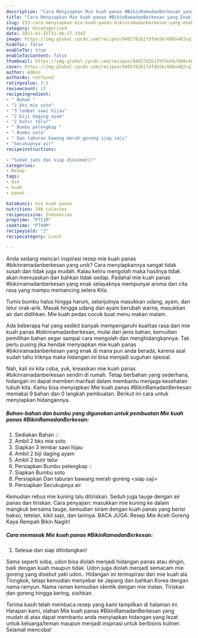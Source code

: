 ```yaml
---
description: "Cara Menyiapkan Mie kuah panas #BikinRamadanBerkesan yang Enak"
title: "Cara Menyiapkan Mie kuah panas #BikinRamadanBerkesan yang Enak"
slug: 233-cara-menyiapkan-mie-kuah-panas-bikinramadanberkesan-yang-enak
category: Uncategorized
date: 2023-01-15T11:46:27.334Z
image: https://img-global.cpcdn.com/recipes/9492782b1fdfde56/680x482cq70/mie-kuah-panas-bikinramadanberkesan-foto-resep-utama.jpg
hideToc: false
enableToc: true
enableTocContent: false
thumbnail: https://img-global.cpcdn.com/recipes/9492782b1fdfde56/680x482cq70/mie-kuah-panas-bikinramadanberkesan-foto-resep-utama.jpg
cover: https://img-global.cpcdn.com/recipes/9492782b1fdfde56/680x482cq70/mie-kuah-panas-bikinramadanberkesan-foto-resep-utama.jpg
author: Admin
authorAv: notfound
ratingvalue: 3.5
reviewcount: 13
recipeingredient:
- " Bahan "
- "2 bks mie soto"
- "3 lembar sawi hijau"
- "2 biji daging ayam"
- "2 butir telur"
- " Bumbu pelengkap "
- " Bumbu soto"
- " Dan taburan bawang merah goreng siap saji"
- "Secukupnya air"
recipeinstructions:

- "Sudah jadi dan siap dinikmati!"
categories:
- Resep
tags:
- mie
- kuah
- panas

katakunci: mie kuah panas 
nutrition: 248 calories
recipecuisine: Indonesian
preptime: "PT11M"
cooktime: "PT40M"
recipeyield: "2"
recipecategory: Lunch

---
```





Anda sedang mencari inspirasi resep mie kuah panas #bikinramadanberkesan yang unik? Cara menyiapkannya sangat tidak susah dan tidak juga mudah. Kalau keliru mengolah maka hasilnya tidak akan memuaskan dan bahkan tidak sedap. Padahal mie kuah panas #bikinramadanberkesan yang enak selayaknya mempunyai aroma dan cita rasa yang mampu memancing selera Kita.





Tumis bumbu halus hingga harum, selanjutnya masukkan udang, ayam, dan telur orak-arik. Masak hingga udang dan ayam berubah warna, masukkan air dan didihkan. Mie kuah pedas cocok buat menu makan malam.

Ada beberapa hal yang sedikit banyak mempengaruhi kualitas rasa dari mie kuah panas #bikinramadanberkesan, mulai dari jenis bahan, kemudian pemilihan bahan segar sampai cara mengolah dan menghidangkannya. Tak perlu pusing jika hendak menyiapkan mie kuah panas #bikinramadanberkesan yang enak di mana pun anda berada, karena asal sudah tahu triknya maka hidangan ini bisa menjadi suguhan spesial.






Nah, kali ini kita coba, yuk, kreasikan mie kuah panas #bikinramadanberkesan sendiri di rumah. Tetap berbahan yang sederhana, hidangan ini dapat memberi manfaat dalam membantu menjaga kesehatan tubuh kita. Kamu bisa menyiapkan Mie kuah panas #BikinRamadanBerkesan memakai 9 bahan dan 0 langkah pembuatan. Berikut ini cara untuk menyiapkan hidangannya.

<!--inarticleads1-->

##### Bahan-bahan dan bumbu yang digunakan untuk pembuatan Mie kuah panas #BikinRamadanBerkesan:

1. Sediakan  Bahan ::
1. Ambil 2 bks mie soto
1. Siapkan 3 lembar sawi hijau
1. Ambil 2 biji daging ayam
1. Ambil 2 butir telur
1. Persiapkan  Bumbu pelengkap ::
1. Siapkan  Bumbu soto
1. Persiapkan  Dan taburan bawang merah goreng &lt;siap saji&gt;
1. Persiapkan Secukupnya air


Kemudian rebus mie kuning lalu ditiriskan. Seduh juga tauge dengan air panas dan tiriskan. Cara penyajian: masukkan mie kuning ke dalam mangkuk bersama tauge, kemudian siram dengan kuah panas yang berisi bakso, tetelan, kikil sapi, dan lainnya. BACA JUGA: Resep Mie Aceh Goreng Kaya Rempah Bikin Nagih! 

<!--inarticleads2-->

##### Cara memasak Mie kuah panas #BikinRamadanBerkesan:


1. Selesai dan siap dihidangkan!

Sama seperti soba, udon bisa diolah menjadi hidangan panas atau dingin, baik dengan kuah maupun tidak. Udon juga diolah menjadi semacam mie goreng yang disebut yaki udon.. Hidangan ini terinspirasi dari mie kuah ala Tiongkok, tetapi kemudian menyebar ke Jepang dan bahkan Korea dengan nama ramyun. Nama ramen kemudian identik dengan mie instan. Tiriskan dan goreng hingga kering, sisihkan. 

Terima kasih telah membaca resep yang kami tampilkan di halaman ini. Harapan kami, olahan Mie kuah panas #BikinRamadanBerkesan yang mudah di atas dapat membantu anda menyiapkan hidangan yang lezat untuk keluarga/teman maupun menjadi inspirasi untuk berbisnis kuliner. Selamat mencoba!
